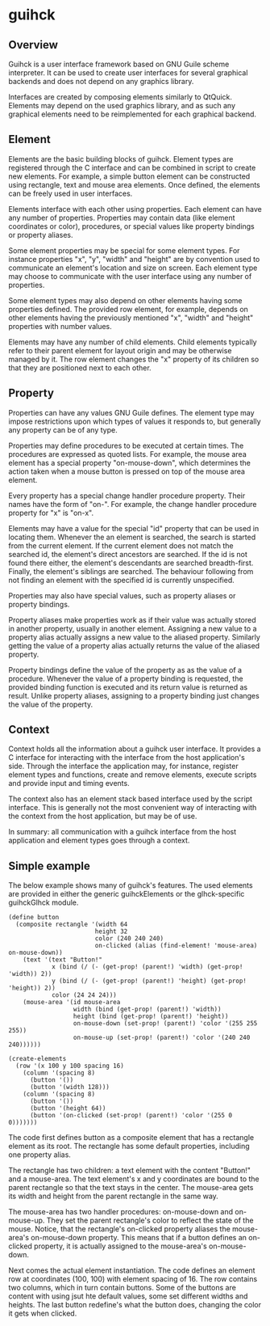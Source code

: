 guihck
======

Overview
--------

Guihck is a user interface framework based on GNU Guile scheme interpreter. 
It can be used to create user interfaces for several graphical backends and 
does not depend on any graphics library.

Interfaces are created by composing elements similarly to QtQuick. 
Elements may depend on the used graphics library, and as such any
graphical elements need to be reimplemented for each graphical backend.


Element
-------

Elements are the basic building blocks of guihck. Element types are registered through
the C interface and can be combined in script to create new elements. For example,
a simple button element can be constructed using rectangle, text and mouse area elements.
Once defined, the elements can be freely used in user interfaces.

Elements interface with each other using properties. Each element can have any number of 
properties. Properties may contain data (like element coordinates or color), procedures,
or special values like property bindings or property aliases.

Some element properties may be special for some element types. For instance properties
"x", "y", "width" and "height" are by convention used to communicate an element's location
and size on screen. Each element type may choose to communicate with the user interface
using any number of properties.

Some element types may also depend on other elements having some properties defined. 
The provided row element, for example, depends on other elements having the previously
mentioned "x", "width" and "height" properties with number values.

Elements may have any number of child elements. Child elements typically refer to their
parent element for layout origin and may be otherwise managed by it. The row element
changes the "x" property of its children so that they are positioned next to each other.

Property
--------

Properties can have any values GNU Guile defines. The element type may impose restrictions
upon which types of values it responds to, but generally any property can be of any type.

Properties may define procedures to be executed at certain times. The procedures are
expressed as quoted lists. For example, the mouse area element has a special property
"on-mouse-down", which determines the action taken when a mouse button is pressed on top
of the mouse area element.

Every property has a special change handler procedure property. Their names have the 
form of "on-<property name>". For example, the change handler procedure property for
"x" is "on-x".

Elements may have a value for the special "id" property that can be used in locating them.
Whenever the an element is searched, the search is started from the current element.
If the current element does not match the searched id, the element's direct ancestors
are searched. If the id is not found there either, the element's descendants are searched
breadth-first. Finally, the element's siblings are searched. The behaviour following from
not finding an element with the specified id is currently unspecified.

Properties may also have special values, such as property aliases or property bindings.

Property aliases make properties work as if their value was actually stored in another 
property, usually in another element. Assigning a new value to a property alias actually
assigns a new value to the aliased property. Similarly getting the value of a property alias
actually returns the value of the aliased property.

Property bindings define the value of the property as as the value of a procedure.
Whenever the value of a property binding is requested, the provided binding function is
executed and its return value is returned as result. Unlike property aliases, assigning
to a property binding just changes the value of the property.

Context
-------

Context holds all the information about a guihck user interface. It provides 
a C interface for interacting with the interface from the host application's side.
Through the interface the application may, for instance, register element types 
and functions, create and remove elements, execute scripts and provide input and 
timing events.

The context also has an element stack based interface used by the script interface.
This is generally not the most convenient way of interacting with the context from
the host application, but may be of use.

In summary: all communication with a guihck interface from the host application 
and element types goes through a context.


Simple example
--------------

The below example shows many of guihck's features. The used elements are provided
in either the generic guihckElements or the glhck-specific guihckGlhck module.


    (define button
      (composite rectangle '(width 64
                            height 32
                            color (240 240 240)
                            on-clicked (alias (find-element! 'mouse-area) on-mouse-down))
        (text '(text "Button!" 
                x (bind (/ (- (get-prop! (parent!) 'width) (get-prop! 'width)) 2))
                y (bind (/ (- (get-prop! (parent!) 'height) (get-prop! 'height)) 2)) 
                color (24 24 24)))
        (mouse-area '(id mouse-area
                      width (bind (get-prop! (parent!) 'width))
                      height (bind (get-prop! (parent!) 'height))
                      on-mouse-down (set-prop! (parent!) 'color '(255 255 255))
                      on-mouse-up (set-prop! (parent!) 'color '(240 240 240))))))

    (create-elements
      (row '(x 100 y 100 spacing 16)
        (column '(spacing 8)
          (button '())
          (button '(width 128)))
        (column '(spacing 8)
          (button '())
          (button '(height 64))
          (button '(on-clicked (set-prop! (parent!) 'color '(255 0 0)))))))

The code first defines button as a composite element that has a rectangle element as its root.
The rectangle has some default properties, including one property alias.

The rectangle has two children: a text element with the content "Button!" and a mouse-area. 
The text element's x and y coordinates are bound to the parent rectangle so that the text 
stays in the center. The mouse-area gets its width and height from the parent rectangle in
the same way.

The mouse-area has two handler procedures: on-mouse-down and on-mouse-up. They set the parent 
rectangle's color to reflect the state of the mouse. Notice, that the rectangle's on-clicked
property aliases the mouse-area's on-mouse-down property. This means that if a button
defines an on-clicked property, it is actually assigned to the mouse-area's on-mouse-down.

Next comes the actual element instantiation. The code defines an element row at coordinates
(100, 100) with element spacing of 16. The row contains two columns, which in turn contain
buttons. Some of the buttons are content with using jsut hte default values, some set different 
widths and heights. The last button redefine's what the button does, changing the color
it gets when clicked.